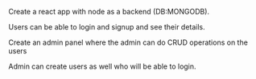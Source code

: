 Create a react app with node as a backend (DB:MONGODB).

Users can be able to login and signup and see their details.

Create an admin panel where the admin can do CRUD operations on the users

Admin can create users as well who will be able to login.
